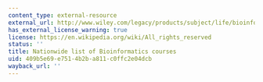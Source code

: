 ```yaml
---
content_type: external-resource
external_url: http://www.wiley.com/legacy/products/subject/life/bioinformatics/courses.html
has_external_license_warning: true
license: https://en.wikipedia.org/wiki/All_rights_reserved
status: ''
title: Nationwide list of Bioinformatics courses
uid: 409b5e69-e751-4b2b-a811-c0ffc2e04dcb
wayback_url: ''
---
```

